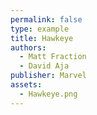 ```yaml
---
permalink: false
type: example
title: Hawkeye
authors: 
  - Matt Fraction
  - David Aja 
publisher: Marvel 
assets: 
  - Hawkeye.png
---
```

